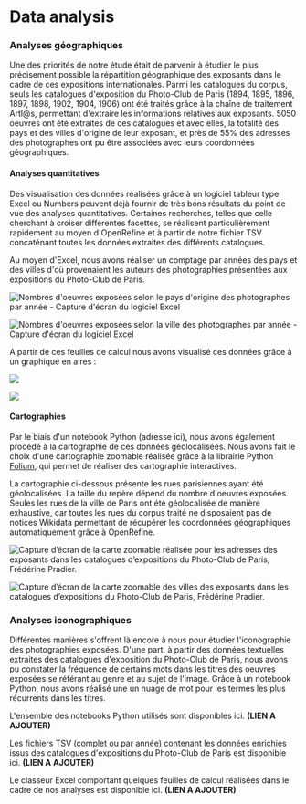# Data analysis

### Analyses géographiques

Une des priorités de notre étude était de parvenir à étudier le plus précisement possible la répartition géographique des exposants dans le cadre de ces expositions internationales. Parmi les catalogues du corpus, seuls les catalogues d'exposition du Photo-Club de Paris (1894, 1895, 1896, 1897, 1898, 1902, 1904, 1906) ont été traités grâce à la chaîne de traitement Artl@s, permettant d'extraire les informations relatives aux exposants. 5050 oeuvres ont été extraites de ces catalogues et avec elles, la totalité des pays et des villes d'origine de leur exposant, et près de 55% des adresses des photographes ont pu être associées avec leurs coordonnées géographiques.&#x20;

#### Analyses quantitatives

Des visualisation des données réalisées grâce à un logiciel tableur type Excel ou Numbers peuvent déjà fournir de très bons résultats du point de vue des analyses quantitatives. Certaines recherches, telles que celle cherchant à croiser différentes facettes, se réalisent particulièrement rapidement au moyen d'OpenRefine et à partir de notre fichier TSV concaténant toutes les données extraites des différents catalogues.

Au moyen d'Excel, nous avons réaliser un comptage par années des pays et des villes d'où provenaient les auteurs des photographies présentées aux expositions du Photo-Club de Paris.

![Nombres d'oeuvres exposées selon le pays d'origine des photographes par année - Capture d'écran du logiciel Excel](../.gitbook/assets/excel\_pays.png)

![Nombres d'oeuvres exposées selon la ville des photographes par année - Capture d'écran du logiciel Excel](../.gitbook/assets/excel\_villes.png)

A partir de ces feuilles de calcul nous avons visualisé ces données grâce à un graphique en aires :&#x20;

![](../.gitbook/assets/total\_pays\_3.png)

![](../.gitbook/assets/total\_ville\_30\_2.png)

#### Cartographies

Par le biais d'un notebook Python (adresse ici), nous avons également procédé à la cartographie de ces données géolocalisées. Nous avons fait le choix d'une cartographie zoomable réalisée grâce à la librairie Python [Folium](http://python-visualization.github.io/folium/modules.html), qui permet de réaliser des cartographie interactives.

La cartographie ci-dessous présente les rues parisiennes ayant été géolocalisées. La taille du repère dépend du nombre d'oeuvres exposées. Seules les rues de la ville de Paris ont été géolocalisée de manière exhaustive, car toutes les rues du corpus traité ne disposaient pas de notices Wikidata permettant de récupérer les coordonnées géographiques automatiquement grâce à OpenRefine.&#x20;

![Capture d’écran de la carte zoomable réalisée pour les adresses des exposants dans les catalogues d’expositions du Photo-Club de Paris, Frédérine Pradier.](../.gitbook/assets/map\_paris.png)

![Capture d’écran de la carte zoomable des villes des exposants dans les catalogues d’expositions du Photo-Club de Paris, Frédérine Pradier.](../.gitbook/assets/map\_cities.png)

### Analyses iconographiques

Différentes manières s'offrent là encore à nous pour étudier l'iconographie des photographies exposées. D'une part, à partir des données textuelles extraites des catalogues d'exposition du Photo-Club de Paris, nous avons pu constater la fréquence de certains mots dans les titres des oeuvres exposées se référant au genre et au sujet de l'image. Grâce à un notebook Python, nous avons réalisé une un nuage de mot pour les termes les plus récurrents dans les titres.&#x20;



L'ensemble des notebooks Python utilisés sont disponibles ici. **(LIEN A AJOUTER)**

Les fichiers TSV (complet ou par année) contenant les données enrichies issus des catalogues d'expositions du Photo-Club de Paris  est disponible ici.  **(LIEN A AJOUTER)**

Le classeur Excel comportant quelques feuilles de calcul réalisées dans le cadre de nos analyses est disponible ici. **(LIEN A AJOUTER)**
